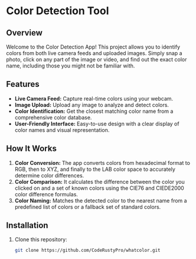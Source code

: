 # Color Detection Tool

## Overview

Welcome to the Color Detection App! This project allows you to identify colors from both live camera feeds and uploaded images. Simply snap a photo, click on any part of the image or video, and find out the exact color name, including those you might not be familiar with.

## Features

- **Live Camera Feed:** Capture real-time colors using your webcam.
- **Image Upload:** Upload any image to analyze and detect colors.
- **Color Identification:** Get the closest matching color name from a comprehensive color database.
- **User-Friendly Interface:** Easy-to-use design with a clear display of color names and visual representation.

## How It Works

1. **Color Conversion:** The app converts colors from hexadecimal format to RGB, then to XYZ, and finally to the LAB color space to accurately determine color differences.
2. **Color Comparison:** It calculates the difference between the color you clicked on and a set of known colors using the CIE76 and CIEDE2000 color difference formulas.
3. **Color Naming:** Matches the detected color to the nearest name from a predefined list of colors or a fallback set of standard colors.

## Installation

1. Clone this repository:
   ```bash
   git clone https://github.com/CodeRustyPro/whatcolor.git
